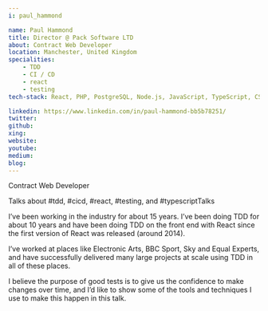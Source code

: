 ```yaml
---
i: paul_hammond

name: Paul Hammond
title: Director @ Pack Software LTD
about: Contract Web Developer
location: Manchester, United Kingdom
specialities:
    - TDD
    - CI / CD
    - react
    - testing
tech-stack: React, PHP, PostgreSQL, Node.js, JavaScript, TypeScript, CSS

linkedin: https://www.linkedin.com/in/paul-hammond-bb5b78251/
twitter: 
github: 
xing: 
website: 
youtube: 
medium: 
blog: 
---
```


Contract Web Developer

Talks about #tdd, #cicd, #react, #testing, and #typescriptTalks 


I’ve been working in the industry for about 15 years. I’ve been doing TDD for about 10 years and have been doing TDD on the front end with React since the first version of React was released (around 2014).

I’ve worked at places like Electronic Arts, BBC Sport, Sky and Equal Experts, and have successfully delivered many large projects at scale using TDD in all of these places.

I believe the purpose of good tests is to give us the confidence to make changes over time, and I’d like to show some of the tools and techniques I use to make this happen in this talk.
